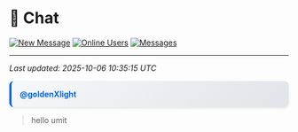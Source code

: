 # 💬 Chat

[![New Message](https://img.shields.io/badge/💬-New_Message-blue?style=for-the-badge)](https://github.com/umittadelen/githubChat/issues/new?template=chat-message.md) [![Online Users](https://img.shields.io/badge/👥-1_users-green?style=for-the-badge)](https://github.com/umittadelen/githubChat/issues) [![Messages](https://img.shields.io/badge/📝-1_messages-orange?style=for-the-badge)](#)

---

*Last updated: 2025-10-06 10:35:15 UTC*

<div style="margin: 15px 0; padding: 15px; border-left: 4px solid #0366d6; background: linear-gradient(135deg, #f6f8fa 0%, #e1e4e8 100%); border-radius: 8px; font-family: -apple-system, BlinkMacSystemFont, 'Segoe UI', Helvetica, Arial, sans-serif; box-shadow: 0 2px 4px rgba(0,0,0,0.1);">
<a href="https://github.com/goldenXlight" style="font-weight: bold; color: #0366d6; text-decoration: none; font-size: 14px;">@goldenXlight</a>
</div>

> hello umit


